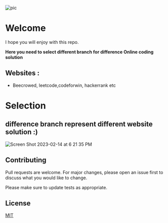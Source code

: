 ![pic](https://user-images.githubusercontent.com/72880355/218738945-a691d13e-ac8e-4514-8c4b-98999f984339.png)


# Welcome
I hope you will enjoy with this repo.

<b>Here you need to select different branch for difference Online coding solution </b>

## Websites :

* Beecrowed, leetcode,codeforwin, hackerrank etc

# Selection

## difference branch represent different website solution :) 

![Screen Shot 2023-02-14 at 6 21 35 PM](https://user-images.githubusercontent.com/72880355/218737391-755317eb-9c53-4890-bf43-67674fbdb632.png)



## Contributing

Pull requests are welcome. For major changes, please open an issue first
to discuss what you would like to change.

Please make sure to update tests as appropriate.

## License

[MIT](https://choosealicense.com/licenses/mit/)
